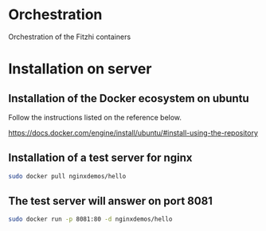 # Orchestration
Orchestration of the Fitzhi containers

# Installation on server

## Installation of the Docker ecosystem on ubuntu

Follow the instructions listed on the reference below.

https://docs.docker.com/engine/install/ubuntu/#install-using-the-repository

## Installation of a test server for nginx
```bash
sudo docker pull nginxdemos/hello
```

## The test server will answer on port 8081
```bash
sudo docker run -p 8081:80 -d nginxdemos/hello
```
